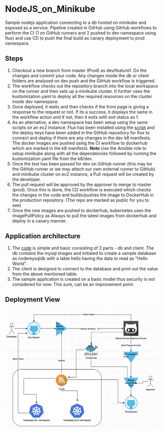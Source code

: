 # NodeJS_on_Minikube
Sample nodejs application connecting to a db hosted on minikube and exposed as a service. 
Pipeline created in GitHub using GitHub workflows to perform the CI (1 on GitHub runners and 2 pushed to dev namespace using flux) and use CD to push the final build as canary deployment to prod namespace.

## Steps
1. Checkout a new branch from master (Prod) as dev/feature1. Do the changes and commit your code. Any changes inside the db or client folders are analysed on dev push and the GitHub workflow is triggered.
2. The workflow checks out the repository branch into the local workspace on the runner and then sets up a minikube cluster. It further uses the kustomization.yaml to deploy all the required resources on the cluster inside dev namespace.
3. Once deployed, it waits and then checks if the front page is giving a response to the request or not. If its a success, it displays the same in the workflow action and if not, then it exits with exit status as 1.
4. As an alternative, a dev namespace has been setup using the same scripts on an ec2 instance. Flux has been installed using the [script](ansible/setup_minikube/scripts/flux.sh) and the deploy keys have been added in the GitHub repository for flux to connect and deploy if there are any changes in the dev k8 manifests. The docker images are pushed using the CI workflow to dockerhub which are marked in the k8 manifests. **Note** Use the Ansible role to setup minikube along with all the dependencies followed by running the kustomization.yaml file from the k8/dev.
5. Once the test has been passed for dev on GitHub runner (this may be the GitHub runner or we may attach our own external runner to GitHub) and minikube cluster on ec2 instance, a Pull request will be created by the developer.
6. The pull request will be approved by the approver to merge to master (prod). Once this is done, the CD workflow is executed which checks the changes in the code and builds/pushes the image to DockerHub in the production repository. (The repo are marked as public for you to see)
7. Once the new images are pushed to dockerhub, kubernetes uses the imagePullPolicy as Always to pull the latest images from dockerhub and deploy in a canary manner.

## Application architecture
1. The [code](nodejs_app/) is simple and basic consisting of 2 parts - db and client. The db contains the mysql images and initiated to create a sample database as nodemysqldb with a table hello having the data to read as "Hello World".
2. The client is designed to connect to the database and print out the value from the above mentioned table.
3. The sample application is created on a basic model thus security is not considered for now. This sure, can be an improvement point.

## Deployment View

![Deployment View](./DeploymentView1.png)
